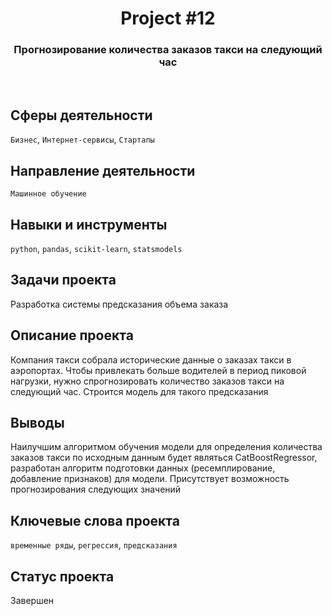 <h1 align="center">  
  Project #12 
</h1> 

<h3 align="center"> Прогнозирование количества заказов такси на следующий час </h3>
<br>

## Сферы деятельности
`Бизнес`, `Интернет-сервисы`, `Стартапы`

## Направление деятельности
`Машинное обучение`

## Навыки и инструменты
`python`, `pandas`, `scikit-learn`, `statsmodels`

## Задачи проекта
Разработка системы предсказания объема заказа

## Описание проекта
Компания такси собрала исторические данные о заказах такси в аэропортах. Чтобы привлекать больше водителей в период пиковой нагрузки, нужно спрогнозировать количество заказов такси на следующий час. Строится модель для такого предсказания

## Выводы
Наилучшим алгоритмом обучения модели для определения количества заказов такси по исходным данным будет являться CatBoostRegressor, разработан алгоритм подготовки данных (ресемплирование, добавление признаков) для модели. Присутствует возможность прогнозирования следующих значений

## Ключевые слова проекта
`временные ряды`, `регрессия`, `предсказания`

## Статус проекта
Завершен
